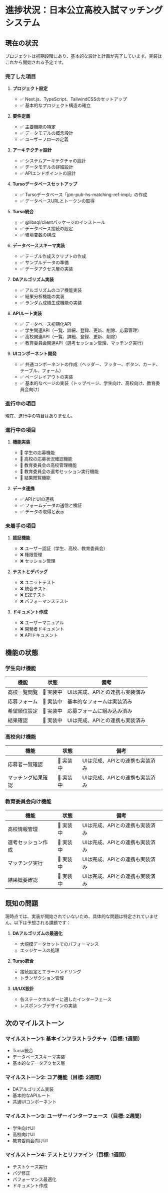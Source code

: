 # 進捗状況：日本公立高校入試マッチングシステム

## 現在の状況

プロジェクトは初期段階にあり、基本的な設計と計画が完了しています。実装はこれから開始される予定です。

### 完了した項目

1. **プロジェクト設定**
   - ✅ Next.js、TypeScript、TailwindCSSのセットアップ
   - ✅ 基本的なプロジェクト構造の確立

2. **要件定義**
   - ✅ 主要機能の特定
   - ✅ データモデルの概念設計
   - ✅ ユーザーフローの定義

3. **アーキテクチャ設計**
   - ✅ システムアーキテクチャの設計
   - ✅ データモデルの詳細設計
   - ✅ APIエンドポイントの設計

4. **Tursoデータベースセットアップ**
   - ✅ Tursoデータベース「jpn-pub-hs-matching-ref-impl」の作成
   - ✅ データベースURLとトークンの取得

5. **Turso統合**
   - ✅ @libsql/clientパッケージのインストール
   - ✅ データベース接続の設定
   - ✅ 環境変数の構成

6. **データベーススキーマ実装**
   - ✅ テーブル作成スクリプトの作成
   - ✅ サンプルデータの準備
   - ✅ データアクセス層の実装

7. **DAアルゴリズム実装**
   - ✅ アルゴリズムのコア機能実装
   - ✅ 結果分析機能の実装
   - ✅ ランダム成績生成機能の実装

8. **APIルート実装**
   - ✅ データベース初期化API
   - ✅ 学生関連API（一覧、詳細、登録、更新、削除、応募管理）
   - ✅ 高校関連API（一覧、詳細、登録、更新、削除）
   - ✅ 教育委員会関連API（選考セッション管理、マッチング実行）

9. **UIコンポーネント開発**
   - ✅ 共通コンポーネントの作成（ヘッダー、フッター、ボタン、カード、テーブル、フォーム）
   - ✅ ページレイアウトの実装
   - ✅ 基本的なページの実装（トップページ、学生向け、高校向け、教育委員会向け）

### 進行中の項目

現在、進行中の項目はありません。

### 進行中の項目

1. **機能実装**
   - 🔄 学生の応募機能
   - 🔄 高校の応募状況確認機能
   - 🔄 教育委員会の高校管理機能
   - 🔄 教育委員会の選考セッション実行機能
   - 🔄 結果閲覧機能

2. **データ連携**
   - ✅ APIとUIの連携
   - ✅ フォームデータの送信と検証
   - ✅ データの取得と表示

### 未着手の項目

1. **認証機能**
   - ❌ ユーザー認証（学生、高校、教育委員会）
   - ❌ 権限管理
   - ❌ セッション管理

2. **テストとデバッグ**
   - ❌ ユニットテスト
   - ❌ 統合テスト
   - ❌ E2Eテスト
   - ❌ パフォーマンステスト

3. **ドキュメント作成**
   - ❌ ユーザーマニュアル
   - ❌ 開発者ドキュメント
   - ❌ APIドキュメント

## 機能の状態

### 学生向け機能

| 機能 | 状態 | 備考 |
|------|------|------|
| 高校一覧閲覧 | 🔄 実装中 | UIは完成、APIとの連携も実装済み |
| 応募フォーム | 🔄 実装中 | 基本的なフォームは実装済み |
| 希望順位設定 | 🔄 実装中 | 応募フォームに組み込み済み |
| 結果確認 | 🔄 実装中 | UIは完成、APIとの連携も実装済み |

### 高校向け機能

| 機能 | 状態 | 備考 |
|------|------|------|
| 応募者一覧確認 | 🔄 実装中 | UIは完成、APIとの連携も実装済み |
| マッチング結果確認 | 🔄 実装中 | UIは完成、APIとの連携も実装済み |

### 教育委員会向け機能

| 機能 | 状態 | 備考 |
|------|------|------|
| 高校情報管理 | 🔄 実装中 | UIは完成、APIとの連携も実装済み |
| 選考セッション作成 | 🔄 実装中 | UIは完成、APIとの連携も実装済み |
| マッチング実行 | 🔄 実装中 | UIは完成、APIとの連携も実装済み |
| 結果概要確認 | 🔄 実装中 | UIは完成、APIとの連携も実装済み |

## 既知の問題

現時点では、実装が開始されていないため、具体的な問題は特定されていません。以下は予想される課題です：

1. **DAアルゴリズムの最適化**
   - 大規模データセットでのパフォーマンス
   - エッジケースの処理

2. **Turso統合**
   - 接続設定とエラーハンドリング
   - トランザクション管理

3. **UI/UX設計**
   - 各ステークホルダーに適したインターフェース
   - レスポンシブデザインの実装

## 次のマイルストーン

### マイルストーン1: 基本インフラストラクチャ（目標: 1週間）
- Turso統合
- データベーススキーマ実装
- 基本的なデータアクセス層

### マイルストーン2: コア機能（目標: 2週間）
- DAアルゴリズム実装
- 基本的なAPIルート
- 共通UIコンポーネント

### マイルストーン3: ユーザーインターフェース（目標: 2週間）
- 学生向けUI
- 高校向けUI
- 教育委員会向けUI

### マイルストーン4: テストとリファイン（目標: 1週間）
- テストケース実行
- バグ修正
- パフォーマンス最適化
- ドキュメント作成
